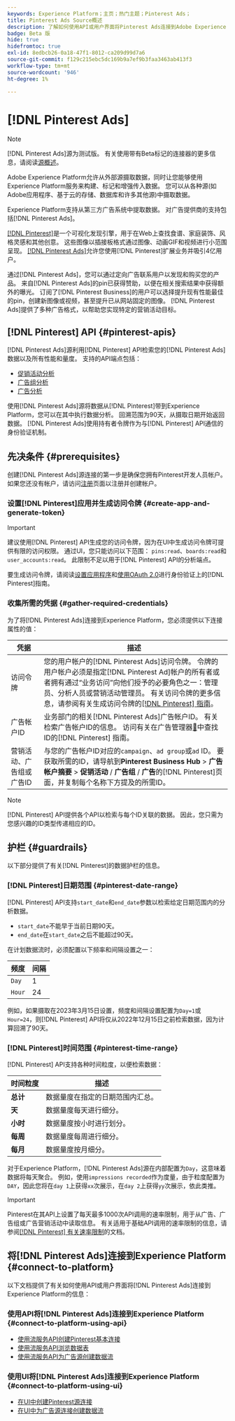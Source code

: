 ```yaml
---
keywords: Experience Platform；主页；热门主题；Pinterest Ads；
title: Pinterest Ads Source概述
description: 了解如何使用API或用户界面将Pinterest Ads连接到Adobe Experience Platform。
badge: Beta 版
hide: true
hidefromtoc: true
exl-id: 8edbcb26-0a18-47f1-8012-ca209d99d7a6
source-git-commit: f129c215ebc5dc169b9a7ef9b3faa3463ab413f3
workflow-type: tm+mt
source-wordcount: '946'
ht-degree: 1%

---
```


# [!DNL Pinterest Ads]

>[!NOTE]
>
>[!DNL Pinterest Ads]源为测试版。 有关使用带有Beta标记的连接器的更多信息，请阅读[源概述](../../home.md#terms-and-conditions)。

Adobe Experience Platform允许从外部源摄取数据，同时让您能够使用Experience Platform服务来构建、标记和增强传入数据。 您可以从各种源(如Adobe应用程序、基于云的存储、数据库和许多其他源)中摄取数据。

Experience Platform支持从第三方广告系统中提取数据。 对广告提供商的支持包括[!DNL Pinterest Ads]。

[[!DNL Pinterest]](https://www.pinterest.com)是一个可视化发现引擎，用于在Web上查找食谱、家庭装饰、风格灵感和其他创意。 这些图像以插接板格式通过图像、动画GIF和视频进行小范围呈现。 [[!DNL Pinterest Ads]](https://ads.pinterest.com/)允许您使用[!DNL Pinterest]扩展业务并吸引4亿用户。

通过[!DNL Pinterest Ads]，您可以通过定向广告联系用户以发现和购买您的产品。 来自[!DNL Pinterest Ads]的pin已获得赞助，以便在相关搜索结果中获得额外的曝光。 订阅了[!DNL Pinterest Business]的用户可以选择提升现有性能最佳的pin，创建新图像或视频，甚至提升已从网站固定的图像。 [!DNL Pinterest Ads]提供了多种广告格式，以帮助您实现特定的营销活动目标。

## [!DNL Pinterest] API {#pinterest-apis}

[!DNL Pinterest Ads]源利用[!DNL Pinterest] API检索您的[!DNL Pinterest Ads]数据以及所有性能和量度。 支持的API端点包括：

* [促销活动分析](https://developers.pinterest.com/docs/api/v5/#operation/campaigns/analytics)
* [广告组分析](https://developers.pinterest.com/docs/api/v5/#operation/ad_groups/analytics)
* [广告分析](https://developers.pinterest.com/docs/api/v5/#operation/ads/analytics)

使用[!DNL Pinterest Ads]源将数据从[!DNL Pinterest]带到Experience Platform，您可以在其中执行数据分析。 回溯范围为90天，从摄取日期开始返回数据。 [!DNL Pinterest Ads]使用持有者令牌作为与[!DNL Pinterest] API通信的身份验证机制。

## 先决条件 {#prerequisites}

创建[!DNL Pinterest Ads]源连接的第一步是确保您拥有Pinterest开发人员帐户。 如果您还没有帐户，请访问[注册](https://www.pinterest.com/business/create/?next=https://developers.pinterest.com/account-setup/)页面以注册并创建帐户。

### 设置[!DNL Pinterest]应用并生成访问令牌 {#create-app-and-generate-token}

>[!IMPORTANT]
>
>建议使用[!DNL Pinterest] API生成您的访问令牌，因为在UI中生成访问令牌可提供有限的访问权限。 通过UI，您只能访问以下范围： `pins:read`、`boards:read`和`user_accounts:read`。 此限制不足以用于[!DNL Pinterest] API的分析端点。

要生成访问令牌，请阅读[设置应用程序](https://developers.pinterest.com/docs/getting-started/set-up-app/)和[使用OAuth 2.0](https://developers.pinterest.com/docs/getting-started/authentication/)进行身份验证上的[!DNL Pinterest]指南。

### 收集所需的凭据 {#gather-required-credentials}

为了将[!DNL Pinterest Ads]连接到Experience Platform，您必须提供以下连接属性的值：

| 凭据 | 描述 |
| --- | --- |
| 访问令牌 | 您的用户帐户的[!DNL Pinterest Ads]访问令牌。 令牌的用户帐户必须是指定[!DNL Pinterest Ad]帐户的所有者或者拥有通过“业务访问”向他们授予的必要角色之一：管理员、分析人员或营销活动管理员。 有关访问令牌的更多信息，请参阅有关生成访问令牌的[[!DNL Pinterest] 指南](https://developers.pinterest.com/docs/getting-started/set-up-app/)。 |
| 广告帐户ID | 业务部门的相关[!DNL Pinterest Ads]广告帐户ID。 有关检索广告帐户ID的信息。 访问有关在广告管理器[&#128279;](https://help.pinterest.com/en/business/article/find-ids-in-ads-manager)中查找ID的[!DNL Pinterest] 指南。 |
| 营销活动、广告组或广告ID | 与您的广告帐户ID对应的`campaign`、`ad group`或`ad` ID。 要获取所需的ID，请导航到&#x200B;**Pinterest Business Hub** > **广告帐户摘要** > **促销活动** / **广告组** / **广告**&#x200B;的[!DNL Pinterest]页面，并复制每个名称下方提及的所需ID。 |

>[!NOTE]
>
>[!DNL Pinterest] API提供各个API以检索与每个ID关联的数据。 因此，您只需为您感兴趣的ID类型传递相应的ID。

## 护栏 {#guardrails}

以下部分提供了有关[!DNL Pinterest]的数据护栏的信息。

### [!DNL Pinterest]日期范围 {#pinterest-date-range}

[!DNL Pinterest] API支持`start_date`和`end_date`参数以检索给定日期范围内的分析数据。

* `start_date`不能早于当前日期90天。
* `end_date`在`start_date`之后不能超过90天。

在计划数据流时，必须配置以下频率和间隔设置之一：

| 频度 | 间隔 |
| --- | --- |
| `Day` | 1 |
| `Hour` | 24 |

例如，如果摄取在2023年3月15日设置，频度和间隔设置配置为`Day=1`或`Hour=24`，则[!DNL Pinterest] API将仅从2022年12月15日之前检索数据，因为计算回溯了90天。

### [!DNL Pinterest]时间范围 {#pinterest-time-range}

[!DNL Pinterest] API支持各种时间粒度，以便检索数据：

| 时间粒度 | 描述 |
| --- | --- |
| **总计** | 数据量度在指定的日期范围内汇总。 |
| **天** | 数据量度每天进行细分。 |
| **小时** | 数据量度按小时进行划分。 |
| **每周** | 数据量度每周进行细分。 |
| **每月** | 数据量度按月细分。 |

对于Experience Platform，[!DNL Pinterest Ads]源在内部配置为`Day`，这意味着数据将每天聚合。 例如，使用`impressions recorded`作为度量，由于粒度配置为`DAY`，因此您将在`day 1`上获得`xx`次展示，在`day 2`上获得`yy`次展示，依此类推。

>[!IMPORTANT]
>
>Pinterest在其API上设置了每天最多1000次API调用的速率限制，用于从广告、广告组或广告营销活动中读取信息。 有关适用于基础API调用的速率限制的信息，请参阅[[!DNL Pinterest] 有关速率限制](https://developers.pinterest.com/docs/reference/ratelimits/)的文档。

## 将[!DNL Pinterest Ads]连接到Experience Platform {#connect-to-platform}

以下文档提供了有关如何使用API或用户界面将[!DNL Pinterest Ads]连接到Experience Platform的信息：

### 使用API将[!DNL Pinterest Ads]连接到Experience Platform {#connect-to-platform-using-api}

* [使用流服务API创建Pinterest基本连接](../../tutorials/api/create/advertising/pinterest-ads.md)
* [使用流服务API浏览数据表](../../tutorials/api/explore/tabular.md)
* [使用流服务API为广告源创建数据流](../../tutorials/api/collect/advertising.md)

### 使用UI将[!DNL Pinterest Ads]连接到Experience Platform {#connect-to-platform-using-ui}

* [在UI中创建Pinterest源连接](../../tutorials/ui/create/advertising/pinterest-ads.md)
* [在UI中为广告源连接创建数据流](../../tutorials/ui/dataflow/advertising.md)
